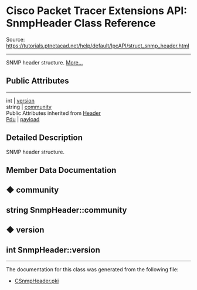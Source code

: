 # Cisco Packet Tracer Extensions API: SnmpHeader Class Reference

Source: https://tutorials.ptnetacad.net/help/default/IpcAPI/struct_snmp_header.html

---

SNMP header structure. [More...](struct_snmp_header.html#details)

##  Public Attributes  
  
---  
int | [version](struct_snmp_header.html#a15cda169549511d934a79f204b723235)  
string | [community](struct_snmp_header.html#a11599d53a5125e296da969089193e23b)  
Public Attributes inherited from [Header](struct_header.html)  
[Pdu](struct_pdu.html) | [payload](struct_header.html#a07ee8693faef1e16c65765b5bcdc366d)  
  
## Detailed Description

SNMP header structure. 

## Member Data Documentation

## ◆ community

string SnmpHeader::community  
---  
  
## ◆ version

int SnmpHeader::version  
---  
  
* * *

The documentation for this class was generated from the following file:

  * [CSnmpHeader.pki](_c_snmp_header_8pki.html)



